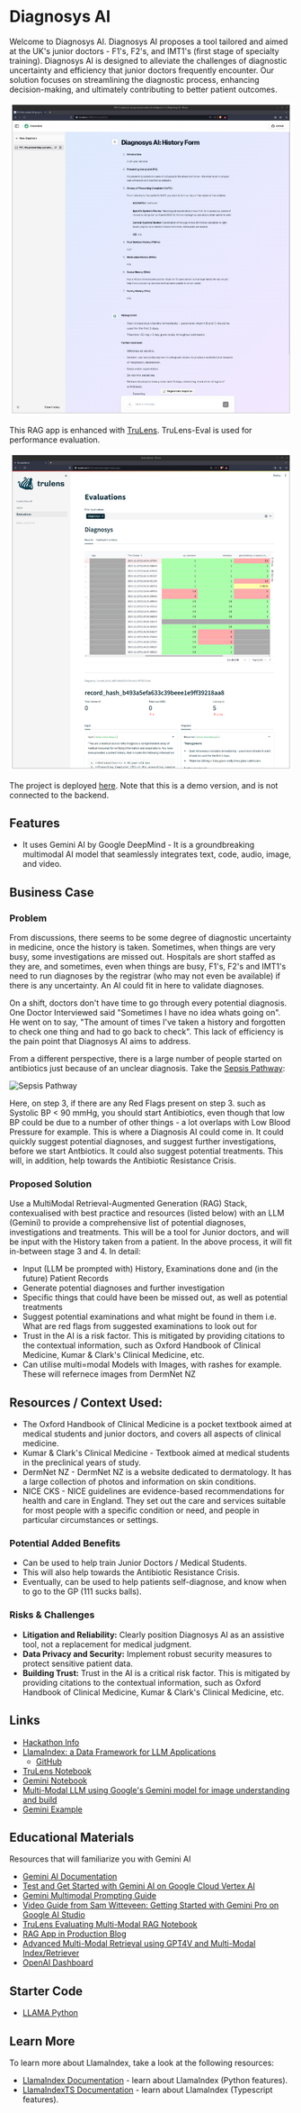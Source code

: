 # Diagnosys AI

Welcome to Diagnosys AI. Diagnosys AI proposes a tool tailored and aimed at the UK's junior doctors - F1's, F2's, and IMT1's (first stage of specialty training). Diagnosys AI is designed to alleviate the challenges of diagnostic uncertainty and efficiency that junior doctors frequently encounter. Our solution focuses on streamlining the diagnostic process, enhancing decision-making, and ultimately contributing to better patient outcomes.

![Diagnosys Frontend](./img/Screenshot%20from%202023-12-21%2012-45-49.png)

This RAG app is enhanced with [TruLens](https://github.com/truera/trulens). TruLens-Eval is used for performance evaluation.

![TruLens Eval](./img/Screenshot%20from%202023-12-21%2012-47-41.png)

The project is deployed [here](https://diagnosys-ai.vercel.app/). Note that this is a demo version, and is not connected to the backend.

## Features

- It uses Gemini AI by Google DeepMind - It is a groundbreaking multimodal AI model that seamlessly integrates text, code, audio, image, and video.

## Business Case

### Problem

From discussions, there seems to be some degree of diagnostic uncertainty in medicine, once the history is taken. Sometimes, when things are very busy, some investigations are missed out. Hospitals are short staffed as they are, and sometimes, even when things are busy, F1's, F2's and IMT1's need to run diagnoses by the registrar (who may not even be available) if there is any uncertainty. An AI could fit in here to validate diagnoses.

On a shift, doctors don't have time to go through every potential diagnosis. One Doctor Interviewed said "Sometimes I have no idea whats going on". He went on to say, "The amount of times I've taken a history and forgotten to check one thing and had to go back to check". This lack of efficiency is the pain point that Diagnosys AI aims to address.

From a different perspective, there is a large number of people started on antibiotics just because of an unclear diagnosis. Take the [Sepsis Pathway](https://www.britishjournalofcommunitynursing.com/media/zdynyl4r/bjcn-2022-27-2-69_f01.jpg):

![Sepsis Pathway](./img/image.png)

Here, on step 3, if there are any Red Flags present on step 3. such as Systolic BP < 90 mmHg, you should start Antibiotics, even though that low BP could be due to a number of other things - a lot overlaps with Low Blood Pressure for example. This is where a Diagnosis AI could come in. It could quickly suggest potential diagnoses, and suggest further investigations, before we start Antbiotics. It could also suggest potential treatments. This will, in addition, help towards the Antibiotic Resistance Crisis.

### Proposed Solution

Use a MultiModal Retrieval-Augmented Generation (RAG) Stack, contexualised with best practice and resources (listed below) with an LLM (Gemini) to provide a comprehensive list of potential diagnoses, investigations and treatments. This will be a tool for Junior doctors, and will be input with the History taken from a patient. In the above process, it will fit in-between stage 3 and 4. In detail:

- Input (LLM be prompted with) History, Examinations done and (in the future) Patient Records
- Generate potential diagnoses and further investigation
- Specific things that could have been be missed out, as well as potential treatments
- Suggest potential examinations and what might be found in them i.e. What are red flags from suggested examinations to look out for
- Trust in the AI is a risk factor. This is mitigated by providing citations to the contextual information, such as Oxford Handbook of Clinical Medicine, Kumar & Clark's Clinical Medicine, etc.
- Can utilise multi=modal Models with Images, with rashes for example. These will refernece images from DermNet NZ

###

## Resources / Context Used:

- The Oxford Handbook of Clinical Medicine is a pocket textbook aimed at medical students and junior doctors, and covers all aspects of clinical medicine.
- Kumar & Clark's Clinical Medicine - Textbook aimed at medical students in the preclinical years of study.
- DermNet NZ - DermNet NZ is a website dedicated to dermatology. It has a large collection of photos and information on skin conditions.
- NICE CKS - NICE guidelines are evidence-based recommendations for health and care in England. They set out the care and services suitable for most people with a specific condition or need, and people in particular circumstances or settings.

### Potential Added Benefits

- Can be used to help train Junior Doctors / Medical Students.
- This will also help towards the Antibiotic Resistance Crisis.
- Eventually, can be used to help patients self-diagnose, and know when to go to the GP (111 sucks balls).

### Risks & Challenges

- **Litigation and Reliability:** Clearly position Diagnosys AI as an assistive tool, not a replacement for medical judgment.
- **Data Privacy and Security:** Implement robust security measures to protect sensitive patient data.
- **Building Trust:** Trust in the AI is a critical risk factor. This is mitigated by providing citations to the contextual information, such as Oxford Handbook of Clinical Medicine, Kumar & Clark's Clinical Medicine, etc.

## Links

- [Hackathon Info](https://lablab.ai/event/gemini-ai-hackathon)
- [LlamaIndex: a Data Framework for LLM Applications](https://lablab.ai/tech/llamaindex)
  - [GitHub](https://github.com/run-llama/llama_index)
- [TruLens Notebook](https://github.com/truera/trulens/blob/main/trulens_eval%2Fexamples%2Fexpositional%2Fmodels%2Fgoogle_vertex_quickstart.ipynb)
- [Gemini Notebook](https://colab.research.google.com/drive/11b6-GvwIXB5r_qsoLAYEa6ejIPUoC2hw)
- [Multi-Modal LLM using Google's Gemini model for image understanding and build](https://colab.research.google.com/github/run-llama/llama_index/blob/main/docs/examples/multi_modal/gemini.ipynb)
- [Gemini Example](https://colab.research.google.com/drive/1W5UkUpjNK9wi7RzuEv83vC0ejBgJ5Ty3?usp=sharing)

## Educational Materials

Resources that will familiarize you with Gemini AI

- [Gemini AI Documentation](https://ai.google.dev/docs)
- [Test and Get Started with Gemini AI on Google Cloud Vertex AI](https://console.cloud.google.com/vertex-ai/generative/multimodal/prompt-examples/Extract%20text%20from%20images?project=wdll-252515)
- [Gemini Multimodal Prompting Guide](https://developers.googleblog.com/2023/12/how-its-made-gemini-multimodal-prompting.html)
- [Video Guide from Sam Witteveen: Getting Started with Gemini Pro on Google AI Studio](https://www.youtube.com/watch?v=HN96QDFBD0g)
- [TruLens Evaluating Multi-Modal RAG Notebook](https://github.com/truera/trulens/blob/main/trulens_eval%2Fexamples%2Fexpositional%2Fframeworks%2Fllama_index%2Fllama_index_multimodal.ipynb)
- [RAG App in Production Blog](https://blog.llamaindex.ai/shipping-your-retrieval-augmented-generation-app-to-production-with-create-llama-7bbe43b6287d)
- [Advanced Multi-Modal Retrieval using GPT4V and Multi-Modal Index/Retriever](https://github.com/run-llama/llama_index/blob/main/docs/examples/multi_modal/gpt4v_multi_modal_retrieval.ipynb)
- [OpenAI Dashboard](https://platform.openai.com/account/limits)

## Starter Code

- [LLAMA Python](https://github.com/seldo/create-llama-python/blob/main/frontend/app/components/ui/chat/chat-input.tsx)

## Learn More

To learn more about LlamaIndex, take a look at the following resources:

- [LlamaIndex Documentation](https://docs.llamaindex.ai) - learn about LlamaIndex (Python features).
- [LlamaIndexTS Documentation](https://ts.llamaindex.ai) - learn about LlamaIndex (Typescript features).
